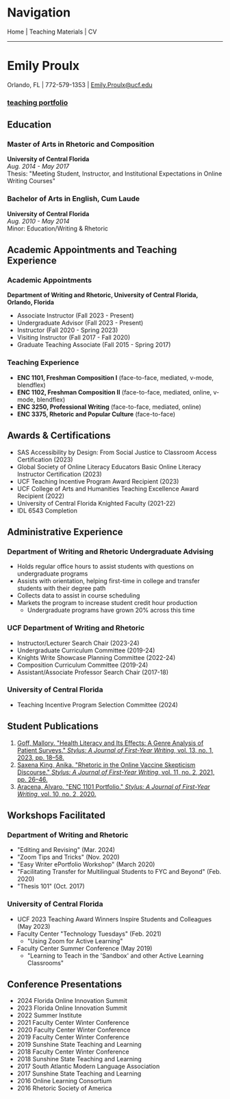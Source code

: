 # Navigation
Home | Teaching Materials | CV

---
# Emily Proulx
Orlando, FL | 772-579-1353 | Emily.Proulx@ucf.edu
### [teaching portfolio](https://sites.google.com/u/0/d/1bGayKkpNBIt90IGL3PcSSmKo01afqqMK/preview)

## Education

### Master of Arts in Rhetoric and Composition
**University of Central Florida**  
*Aug. 2014 - May 2017*  
Thesis: "Meeting Student, Instructor, and Institutional Expectations in Online Writing Courses"

### Bachelor of Arts in English, Cum Laude
**University of Central Florida**  
*Aug. 2010 - May 2014*  
Minor: Education/Writing & Rhetoric

## Academic Appointments and Teaching Experience

### Academic Appointments
**Department of Writing and Rhetoric, University of Central Florida, Orlando, Florida**
- Associate Instructor (Fall 2023 - Present)
- Undergraduate Advisor (Fall 2023 - Present)
- Instructor (Fall 2020 - Spring 2023)
- Visiting Instructor (Fall 2017 - Fall 2020)
- Graduate Teaching Associate (Fall 2015 - Spring 2017)

### Teaching Experience
- **ENC 1101, Freshman Composition I** (face-to-face, mediated, v-mode, blendflex)
- **ENC 1102, Freshman Composition II** (face-to-face, mediated, online, v-mode, blendflex)
- **ENC 3250, Professional Writing** (face-to-face, mediated, online)
- **ENC 3375, Rhetoric and Popular Culture** (face-to-face)

## Awards & Certifications
- SAS Accessibility by Design: From Social Justice to Classroom Access Certification (2023)
- Global Society of Online Literacy Educators Basic Online Literacy Instructor Certification (2023)
- UCF Teaching Incentive Program Award Recipient (2023)
- UCF College of Arts and Humanities Teaching Excellence Award Recipient (2022)
- University of Central Florida Knighted Faculty (2021-22)
- IDL 6543 Completion

## Administrative Experience

### Department of Writing and Rhetoric Undergraduate Advising
- Holds regular office hours to assist students with questions on undergraduate programs
- Assists with orientation, helping first-time in college and transfer students with their degree path
- Collects data to assist in course scheduling
- Markets the program to increase student credit hour production
  - Undergraduate programs have grown 20% across this time

### UCF Department of Writing and Rhetoric
- Instructor/Lecturer Search Chair (2023-24)
- Undergraduate Curriculum Committee (2019-24)
- Knights Write Showcase Planning Committee (2022-24)
- Composition Curriculum Committee (2019-24)
- Assistant/Associate Professor Search Chair (2017-18)

### University of Central Florida
- Teaching Incentive Program Selection Committee (2024)

## Student Publications
1. [Goff, Mallory. "Health Literacy and Its Effects: A Genre Analysis of Patient Surveys." *Stylus: A Journal of First-Year Writing*, vol. 13, no. 1, 2023, pp. 18–58.](https://cah.ucf.edu/writingrhetoric/stylus/issues/13-2/health-literacy-and-its-effects-a-genre-analysis-of-patient-surveys/)
2. [Saxena King, Anika. "Rhetoric in the Online Vaccine Skepticism Discourse." *Stylus: A Journal of First-Year Writing*, vol. 11, no. 2, 2021, pp. 26–46.](https://cah.ucf.edu/writingrhetoric/stylus/issues/11-2/rhetoric-in-the-online-vaccine-skepticism-discourse/)
3. [Aracena, Alvaro. "ENC 1101 Portfolio." *Stylus: A Journal of First-Year Writing*, vol. 10, no. 2, 2020.](https://aracnoalvaro.wixsite.com/website-1)

## Workshops Facilitated

### Department of Writing and Rhetoric
- "Editing and Revising" (Mar. 2024)
- "Zoom Tips and Tricks" (Nov. 2020)
- "Easy Writer ePortfolio Workshop" (March 2020)
- "Facilitating Transfer for Multilingual Students to FYC and Beyond" (Feb. 2020)
- "Thesis 101" (Oct. 2017)

### University of Central Florida
- UCF 2023 Teaching Award Winners Inspire Students and Colleagues (May 2023)
- Faculty Center "Technology Tuesdays" (Feb. 2021)
  - "Using Zoom for Active Learning"
- Faculty Center Summer Conference (May 2019)
  - "Learning to Teach in the 'Sandbox' and other Active Learning Classrooms"

## Conference Presentations
- 2024 Florida Online Innovation Summit
- 2023 Florida Online Innovation Summit
- 2022 Summer Institute
- 2021 Faculty Center Winter Conference
- 2020 Faculty Center Winter Conference
- 2019 Faculty Center Winter Conference
- 2019 Sunshine State Teaching and Learning
- 2018 Faculty Center Winter Conference
- 2018 Sunshine State Teaching and Learning
- 2017 South Atlantic Modern Language Association
- 2017 Sunshine State Teaching and Learning
- 2016 Online Learning Consortium
- 2016 Rhetoric Society of America
